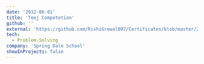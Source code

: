 ```yaml
---
date: '2012-06-01'
title: 'Teej Competetion'
github: ''
external: 'https://github.com/RishiGrewal007/Certificates/blob/master/2012_06_01_Teej.pdf'
tech:
  - Problem-Solving
company: 'Spring Dale School'
showInProjects: false
---
```



